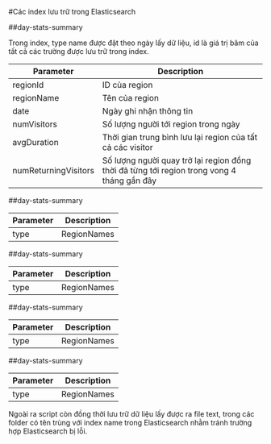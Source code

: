 #Các index lưu trữ trong Elasticsearch

##day-stats-summary

Trong index, type name được đặt theo ngày lấy dữ liệu, id là giá trị băm của tất cả các trường được lưu trữ trong index.

| Parameter   |		Description               |
|-------------|-----------------------------------|
| regionId        | ID của region            |
| regionName        | Tên của region            |
| date        | Ngày ghi nhận thông tin           |
| numVisitors       | Số lượng người tới region trong ngày           |
| avgDuration       | Thời gian trung bình lưu lại region của tất cả các visitor            |
| numReturningVisitors       | Số lượng người quay trở lại region đồng thời đã từng tới region trong vong 4 tháng gần đây      |

##day-stats-summary

| Parameter   |		Description               |
|-------------|-----------------------------------|
| type   | RegionNames          |

##day-stats-summary

| Parameter   |		Description               |
|-------------|-----------------------------------|
| type   | RegionNames          |

##day-stats-summary

| Parameter   |		Description               |
|-------------|-----------------------------------|
| type   | RegionNames          |

##day-stats-summary

| Parameter   |		Description               |
|-------------|-----------------------------------|
| type   | RegionNames          |


Ngoài ra script còn đồng thời lưu trữ dữ liệu lấy được ra file text, trong các folder có tên trùng với index name trong Elasticsearch nhằm tránh trường hợp Elasticsearch bị lỗi.



